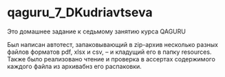 # qaguru_7_DKudriavtseva

Это домашнее задание к седьмому занятию курса QAGURU

Был написан автотест, запаковывающий в zip-архив несколько разных файлов форматов pdf, xlsx и csv,
– и кладущий его в папку resources.
Также было реализовано чтение и проверка в ассертах содержимого каждого файла из архивабнз его распаковки.
